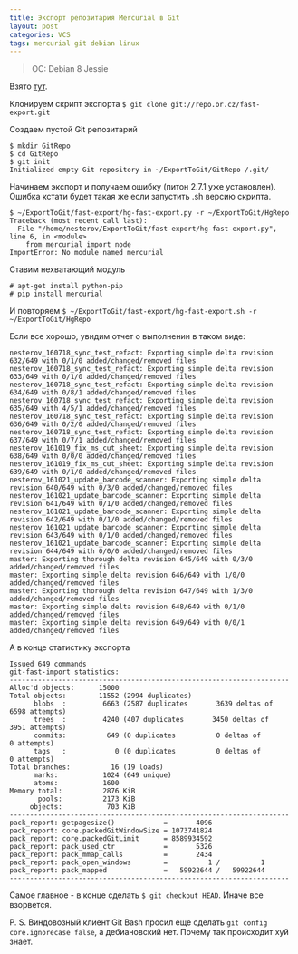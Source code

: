 ```yaml
---
title: Экспорт репозитария Mercurial в Git
layout: post
categories: VCS
tags: mercurial git debian linux
---
```


> OC: Debian 8 Jessie

Взято [тут](https://hedonismbot.wordpress.com/2008/10/16/hg-fast-export-convert-mercurial-repositories-to-git-repositories/). 

Клонируем скрипт экспорта `$ git clone git://repo.or.cz/fast-export.git`

Создаем пустой Git репозитарий

```
$ mkdir GitRepo
$ cd GitRepo
$ git init
Initialized empty Git repository in ~/ExportToGit/GitRepo /.git/
```

Начинаем экспорт и получаем ошибку (питон 2.7.1 уже установлен). Ошибка кстати будет такая же если запустить .sh версию скрипта.

```
$ ~/ExportToGit/fast-export/hg-fast-export.py -r ~/ExportToGit/HgRepo
Traceback (most recent call last):
  File "/home/nesterov/ExportToGit/fast-export/hg-fast-export.py", line 6, in <module>
    from mercurial import node
ImportError: No module named mercurial
```

Ставим нехватающий модуль
```
# apt-get install python-pip
# pip install mercurial
```

И повторяем `$ ~/ExportToGit/fast-export/hg-fast-export.sh -r ~/ExportToGit/HgRepo`

Если все хорошо, увидим отчет о выполнении в таком виде:

```
nesterov_160718_sync_test_refact: Exporting simple delta revision 632/649 with 0/1/0 added/changed/removed files
nesterov_160718_sync_test_refact: Exporting simple delta revision 633/649 with 0/1/0 added/changed/removed files
nesterov_160718_sync_test_refact: Exporting simple delta revision 634/649 with 0/8/1 added/changed/removed files
nesterov_160718_sync_test_refact: Exporting simple delta revision 635/649 with 4/5/1 added/changed/removed files
nesterov_160718_sync_test_refact: Exporting simple delta revision 636/649 with 0/2/0 added/changed/removed files
nesterov_160718_sync_test_refact: Exporting simple delta revision 637/649 with 0/7/1 added/changed/removed files
nesterov_161019_fix_ms_cut_sheet: Exporting simple delta revision 638/649 with 0/0/0 added/changed/removed files
nesterov_161019_fix_ms_cut_sheet: Exporting simple delta revision 639/649 with 0/1/0 added/changed/removed files
nesterov_161021_update_barcode_scanner: Exporting simple delta revision 640/649 with 0/3/0 added/changed/removed files
nesterov_161021_update_barcode_scanner: Exporting simple delta revision 641/649 with 0/1/0 added/changed/removed files
nesterov_161021_update_barcode_scanner: Exporting simple delta revision 642/649 with 0/1/0 added/changed/removed files
nesterov_161021_update_barcode_scanner: Exporting simple delta revision 643/649 with 0/1/0 added/changed/removed files
nesterov_161021_update_barcode_scanner: Exporting simple delta revision 644/649 with 0/0/0 added/changed/removed files
master: Exporting thorough delta revision 645/649 with 0/3/0 added/changed/removed files
master: Exporting simple delta revision 646/649 with 1/0/0 added/changed/removed files
master: Exporting thorough delta revision 647/649 with 1/3/0 added/changed/removed files
master: Exporting simple delta revision 648/649 with 0/1/0 added/changed/removed files
master: Exporting simple delta revision 649/649 with 0/0/1 added/changed/removed files
```

А в конце статистику экспорта

```
Issued 649 commands
git-fast-import statistics:
---------------------------------------------------------------------
Alloc'd objects:      15000
Total objects:        11552 (2994 duplicates)
      blobs  :         6663 (2587 duplicates       3639 deltas of       6598 attempts)
      trees  :         4240 (407 duplicates       3450 deltas of       3951 attempts)
      commits:          649 (0 duplicates          0 deltas of          0 attempts)
      tags   :            0 (0 duplicates          0 deltas of          0 attempts)
Total branches:          16 (19 loads)
      marks:           1024 (649 unique)
      atoms:           1600
Memory total:          2876 KiB
       pools:          2173 KiB
     objects:           703 KiB
---------------------------------------------------------------------
pack_report: getpagesize()            =       4096
pack_report: core.packedGitWindowSize = 1073741824
pack_report: core.packedGitLimit      = 8589934592
pack_report: pack_used_ctr            =       5326
pack_report: pack_mmap_calls          =       2434
pack_report: pack_open_windows        =          1 /          1
pack_report: pack_mapped              =   59922644 /   59922644
---------------------------------------------------------------------
```

Самое главное - в конце сделать `$ git checkout HEAD`. Иначе все взорвется. 

P. S. Виндовозный клиент Git Bash просил еще сделать  `git config core.ignorecase false`, а дебиановский нет. Почему так происходит хуй знает.